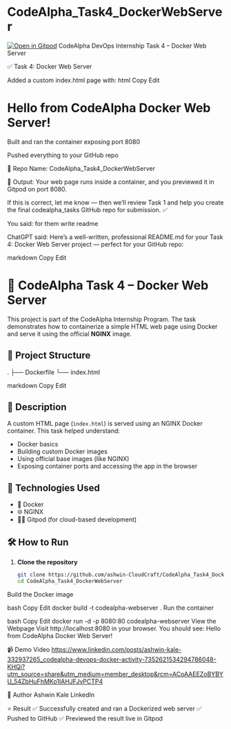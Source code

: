 # CodeAlpha_Task4_DockerWebServer
[![Open in Gitpod](https://gitpod.io/button/open-in-gitpod.svg)](https://gitpod.io/#https://github.com/ashwin-CloudCraft/CodeAlpha_Task4_DockerWebServer)
CodeAlpha DevOps Internship Task 4 – Docker Web Server

✅ Task 4: Docker Web Server

Added a custom index.html page with:
html
Copy
Edit
<h1>Hello from CodeAlpha Docker Web Server!</h1>
Built and ran the container exposing port 8080

Pushed everything to your GitHub repo

📂 Repo Name:
CodeAlpha_Task4_DockerWebServer

🧪 Output:
Your web page runs inside a container, and you previewed it in Gitpod on port 8080.

If this is correct, let me know — then we’ll review Task 1 and help you create the final codealpha_tasks GitHub repo for submission. ✅








You said:
for them write readme


ChatGPT said:
Here’s a well-written, professional README.md for your Task 4: Docker Web Server project — perfect for your GitHub repo:

markdown
Copy
Edit
# 🚀 CodeAlpha Task 4 – Docker Web Server

This project is part of the CodeAlpha Internship Program. The task demonstrates how to containerize a simple HTML web page using Docker and serve it using the official **NGINX** image.

## 📁 Project Structure

.
├── Dockerfile
└── index.html

markdown
Copy
Edit

## 📄 Description

A custom HTML page (`index.html`) is served using an NGINX Docker container. This task helped understand:

- Docker basics
- Building custom Docker images
- Using official base images (like NGINX)
- Exposing container ports and accessing the app in the browser

## 🔧 Technologies Used

- 🐳 Docker
- 🌐 NGINX
- 🧑‍💻 Gitpod (for cloud-based development)

## 🛠️ How to Run

1. **Clone the repository**  
   ```bash
   git clone https://github.com/ashwin-CloudCraft/CodeAlpha_Task4_DockerWebServer.git
   cd CodeAlpha_Task4_DockerWebServer
Build the Docker image

bash
Copy
Edit
docker build -t codealpha-webserver .
Run the container

bash
Copy
Edit
docker run -d -p 8080:80 codealpha-webserver
View the Webpage
Visit http://localhost:8080 in your browser.
You should see:
Hello from CodeAlpha Docker Web Server!

📹 Demo Video
https://www.linkedin.com/posts/ashwin-kale-332937265_codealpha-devops-docker-activity-7352621534294786048-KHQi?utm_source=share&utm_medium=member_desktop&rcm=ACoAAEEZoBYBYU_54ZbHuFhMKo1IAHJFJvPCTP4

📌 Author
Ashwin Kale
LinkedIn

⭐ Result
✅ Successfully created and ran a Dockerized web server
✅ Pushed to GitHub
✅ Previewed the result live in Gitpod
